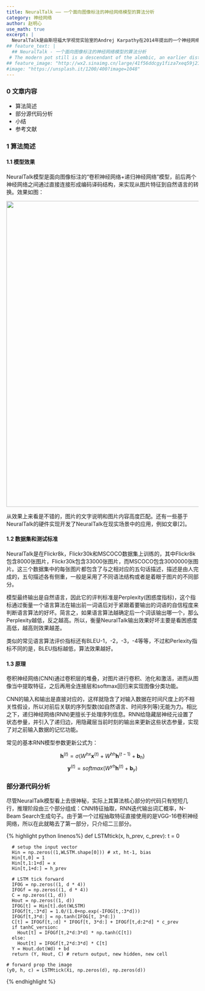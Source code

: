 ```yaml
---
title: NeuralTalk —— 一个面向图像标注的神经网络模型的算法分析
category: 神经网络
author: 赵明心
use_math: true
excerpt: |
  NeuralTalk是由斯坦福大学视觉实验室的Andrej Karpathy在2014年提出的一个神经网络模型，主要是面向图像标注任务，作用是输入一幅图像，模型输出一句对该图像的自然语言描述。这是一个典型的同时也是比较早期的“Encoder+Decoder”混合结构神经网络，对于理解之后更复杂的混合网络很有意义。
## feature_text: |
  ## NeuralTalk - 一个面向图像标注的神经网络模型的算法分析
 # The modern pot still is a descendant of the alembic, an earlier distillation device
## feature_image: "http://wx2.sinaimg.cn/large/41f56ddcgy1fiza7xeq59j21gh0paahk.jpg"
#image: "https://unsplash.it/1200/400?image=1048"
---
```


### 0 文章内容
- 算法简述
- 部分源代码分析
- 小结
- 参考文献

### 1 算法简述
#### 1.1 模型效果
NeuralTalk模型是面向图像标注的“卷积神经网络+递归神经网络”模型，前后两个神经网络之间通过直接连接形成编码译码结构，来实现从图片特征到自然语言的转换。效果如图：

<center>
<img src="http://wx3.sinaimg.cn/large/41f56ddcly1fizay53m0rj21jo0v4wrh.jpg" width="800px">
</center>

从效果上来看是不错的，图片的文字说明和图片内容高度匹配。还有一些基于NeuralTalk的硬件实现开发了NeuralTalk在现实场景中的应用，例如文章[2]。

#### 1.2 数据集和测试标准 
NeuralTalk是在Flickr8k，Flickr30k和MSCOCO数据集上训练的，其中Flickr8k包含8000张图片，Flickr30k包含33000张图片，而MSCOCO包含3000000张图片。这三个数据集中的每张图片都包含了与之相对应的五句话描述，描述是由人完成的，五句描述各有侧重，一般是采用了不同语法结构或者是着眼于图片的不同部分。

模型最终输出是自然语言，因此它的评判标准是Perplexity(困惑度指标)，这个指标通过衡量一个语言算法在输出前一词语后对于紧跟着要输出的词语的自信程度来判断语言算法的好坏。简言之，如果语言算法越确定后一个词该输出哪一个，那么Perplexity越低，反之越高。所以，衡量NeuralTalk输出效果好坏主要是看困惑度高低，越高则效果越差。

类似的常见语言算法评价指标还有BLEU-1，-2，-3，-4等等，不过和Perlexity指标不同的是，BLEU指标越低，算法效果越好。

#### 1.3 原理
卷积神经网络(CNN)通过卷积层的堆叠，对图片进行卷积、池化和激活，进而从图像当中提取特征，之后再用全连接层和softmax回归来实现图像分类功能。

CNN的输入和输出是直接对应的，这样就隐含了对输入数据在时间尺度上的不相关性假设，所以对前后关联的序列型数(如自然语言、时间序列等)无能为力。相比之下，递归神经网络(RNN)更擅长于处理序列信息。RNN给隐藏层神经元设置了状态参量，并引入了递归边，用隐藏层当前时刻的输出来更新这些状态参量，实现了对之前输入数据的记忆功能。

常见的基本RNN模型参数更新公式为：

$$\boldsymbol{h}^{(t)}=\sigma(W^{hx}\boldsymbol{x}^{(t)}+W^{hh}\boldsymbol{h}^{(t-1)}+\boldsymbol{b}_{h})$$
$$\boldsymbol{y}^{(t)}=softmax(W^{yh}\boldsymbol{h}^{(t)}+\boldsymbol{b}_{y})$$


### 部分源代码分析

尽管NeuralTalk模型看上去很神秘，实际上其算法核心部分的代码只有短短几行，推理阶段由三个部分组成：CNN特征抽取，RNN迭代输出词汇概率，N-Beam Search生成句子。由于第一个过程抽取特征直接使用的是VGG-16卷积神经网络，所以在此就略去了第一部分，只介绍二三部分。

{% highlight python linenos%}
def LSTMtick(x, h_prev, c_prev):
      t = 0

      # setup the input vector
      Hin = np.zeros((1,WLSTM.shape[0])) # xt, ht-1, bias
      Hin[t,0] = 1
      Hin[t,1:1+d] = x
      Hin[t,1+d:] = h_prev

      # LSTM tick forward
      IFOG = np.zeros((1, d * 4))
      IFOGf = np.zeros((1, d * 4))
      C = np.zeros((1, d))
      Hout = np.zeros((1, d))
      IFOG[t] = Hin[t].dot(WLSTM)
      IFOGf[t,:3*d] = 1.0/(1.0+np.exp(-IFOG[t,:3*d]))
      IFOGf[t,3*d:] = np.tanh(IFOG[t, 3*d:])
      C[t] = IFOGf[t,:d] * IFOGf[t, 3*d:] + IFOGf[t,d:2*d] * c_prev
      if tanhC_version:
        Hout[t] = IFOGf[t,2*d:3*d] * np.tanh(C[t])
      else:
        Hout[t] = IFOGf[t,2*d:3*d] * C[t]
      Y = Hout.dot(Wd) + bd
      return (Y, Hout, C) # return output, new hidden, new cell

    # forward prop the image
    (y0, h, c) = LSTMtick(Xi, np.zeros(d), np.zeros(d))
{% endhighlight %}